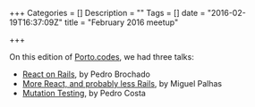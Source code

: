 +++
Categories = []
Description = ""
Tags = []
date = "2016-02-19T16:37:09Z"
title = "February 2016 meetup"

+++

On this edition of [Porto.codes](https://www.meetup.com/portocodes/events/228396049/), we had three talks:

* [React on Rails](https://www.youtube.com/watch?v=gXClAD7_w6g), by Pedro Brochado
* [More React, and probably less Rails](https://www.youtube.com/watch?v=h1hw5AYRngs), by Miguel Palhas
* [Mutation Testing](https://www.youtube.com/watch?v=qsuDFXFiqcA), by Pedro Costa
